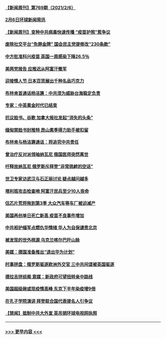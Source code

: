 #### [【新闻周刊】第769期（2021/2/6）](../pages/prog202/a103048866.md?t=02071001) 
#### [2月6日环球新闻简讯](../pages/prog202/a103048805.md?t=02071001) 
#### [【新闻周刊】变种中共病毒快速传播 “疫苗护照”惹争议](../pages/prog202/a103048788.md?t=02071001) 
#### [废除社交平台“免罪金牌” 国会民主党提修改“230条款”](../pages/prog202/a103048767.md?t=02071001) 
#### [中方批准科兴疫苗  英国一周感染下降26.5％](../pages/prog202/a103048637.md?t=02071001) 
#### [美两党报告 应推迟从阿富汗撤军](../pages/prog202/a103048623.md?t=02071001) 
#### [迎接情人节  日本百货展出千种名品巧克力](../pages/prog202/a103048563.md?t=02071001) 
#### [布林肯首通话杨洁篪：中共须为威胁台海稳定负责](../pages/prog202/a103048568.md?t=02071001) 
#### [专家：中英黄金时代已结束](../pages/prog202/a103048413.md?t=02071001) 
#### [抗议脸书、谷歌 加拿大报社发起“消失的头条”](../pages/prog202/a103048404.md?t=02071001) 
#### [缅甸禁脸书封推特 昂山素季得力助手被扣留](../pages/prog202/a103048370.md?t=02071001) 
#### [布林肯与杨洁篪通话：将追究中共责任](../pages/prog202/a103048330.md?t=02071001) 
#### [曾治疗反对派领袖纳瓦尼 俄国医师突然离世](../pages/prog202/a103048278.md?t=02071001) 
#### [吁释放纳瓦尼 俄罗斯斥拜登“非常挑衅的空话”](../pages/prog202/a103048248.md?t=02071001) 
#### [世卫专家访武汉与石正丽讨论 疑点越问越多](../pages/prog202/a103048230.md?t=02071001) 
#### [塔利班攻击检查哨 阿富汗民兵至少10人丧命](../pages/prog202/a103048240.md?t=02071001) 
#### [估芯片荒将拖到第3季 大众汽车等车厂被迫减产](../pages/prog202/a103048215.md?t=02071001) 
#### [美国再创单日死亡新高 疫苗不良事件增加](../pages/prog202/a103048087.md?t=02071001) 
#### [中共袒护缅军点燃仇华情绪 华人为自保谴责北京](../pages/prog202/a103047853.md?t=02071001) 
#### [被发现的世外桃源 乌克兰喀尔巴阡山脉](../pages/prog202/a103048053.md?t=02071001) 
#### [美媒：德国准备推出“退出华为计划”](../pages/prog202/a103048013.md?t=02071001) 
#### [时事拼盘：俄罗斯驱逐欧洲外交官 三中共间谍被英国驱逐](../pages/prog202/a103048058.md?t=02071001) 
#### [德拉吉拼组阁 意媒：新政府可望扭转亲中路线](../pages/prog202/a103047781.md?t=02071001) 
#### [美国超级碗或现疫情高峰 东京下半年染疫增9倍](../pages/prog202/a103047888.md?t=02071001) 
#### [在孔子学院演讲 拜登联合国代表提名人引争议](../pages/prog202/a103047874.md?t=02071001) 
#### [【禁闻】抵制中共大外宣 英吊销环球电视网执照](../pages/prog202/a103047756.md?t=02071001) 

----
#### [ >>> 更早内容 <<< ](../indexes/prog202-earlier.md)
